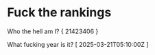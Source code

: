 # Fuck the rankings

Who the hell am I?
{ 21423406 }

What fucking year is it?
[ 2025-03-21T05:10:00Z ]
